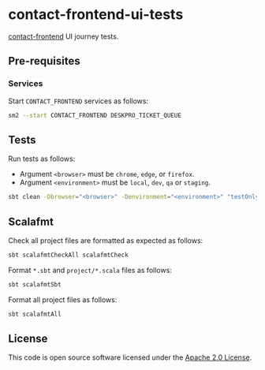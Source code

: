 # contact-frontend-ui-tests

[contact-frontend](https://github.com/hmrc/contact-frontend) UI journey tests.

## Pre-requisites

### Services

Start `CONTACT_FRONTEND` services as follows:

```bash
sm2 --start CONTACT_FRONTEND DESKPRO_TICKET_QUEUE
```

## Tests

Run tests as follows:

* Argument `<browser>` must be `chrome`, `edge`, or `firefox`.
* Argument `<environment>` must be `local`, `dev`, `qa` or `staging`.

```bash
sbt clean -Dbrowser="<browser>" -Denvironment="<environment>" "testOnly uk.gov.hmrc.ui.specs.*" testReport
```

## Scalafmt

Check all project files are formatted as expected as follows:

```bash
sbt scalafmtCheckAll scalafmtCheck
```

Format `*.sbt` and `project/*.scala` files as follows:

```bash
sbt scalafmtSbt
```

Format all project files as follows:

```bash
sbt scalafmtAll
```

## License

This code is open source software licensed under the [Apache 2.0 License]("http://www.apache.org/licenses/LICENSE-2.0.html").
